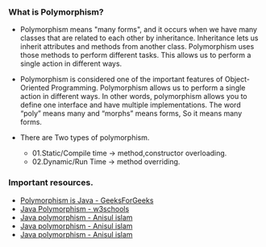 ### What is Polymorphism?
* Polymorphism means "many forms", and it occurs when we have many classes that are related to each other by inheritance.
  Inheritance lets us inherit attributes and methods from another class.
  Polymorphism uses those methods to perform different tasks.
  This allows us to perform a single action in different ways.

* Polymorphism is considered one of the important features of Object-Oriented Programming.
  Polymorphism allows us to perform a single action in different ways.
  In other words, polymorphism allows you to define one interface and have multiple implementations.
  The word “poly” means many and “morphs” means forms, So it means many forms.

* There are Two types of polymorphism.
    * 01.Static/Compile time -> method,constructor overloading.
    * 02.Dynamic/Run Time -> method overriding.

### Important resources.
* <a href="https://www.geeksforgeeks.org/polymorphism-in-java/">Polymorphism is Java - GeeksForGeeks</a>
* <a href="https://www.w3schools.com/java/java_polymorphism.asp">Java Polymorphism - w3schools</a>
* <a href="https://www.youtube.com/watch?v=AlTTlEj2Z78">Java polymorphism - Anisul islam </a>
* <a href="https://www.youtube.com/watch?v=ldrDMD0zZPM">Java polymorphism - Anisul islam </a>
* <a href="https://www.youtube.com/watch?v=g2R4CiV0H9M">Java polymorphism - Anisul islam </a>